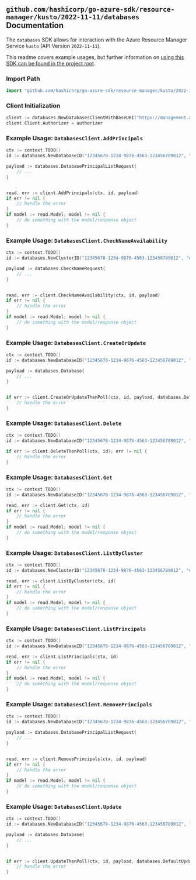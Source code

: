 
## `github.com/hashicorp/go-azure-sdk/resource-manager/kusto/2022-11-11/databases` Documentation

The `databases` SDK allows for interaction with the Azure Resource Manager Service `kusto` (API Version `2022-11-11`).

This readme covers example usages, but further information on [using this SDK can be found in the project root](https://github.com/hashicorp/go-azure-sdk/tree/main/docs).

### Import Path

```go
import "github.com/hashicorp/go-azure-sdk/resource-manager/kusto/2022-11-11/databases"
```


### Client Initialization

```go
client := databases.NewDatabasesClientWithBaseURI("https://management.azure.com")
client.Client.Authorizer = authorizer
```


### Example Usage: `DatabasesClient.AddPrincipals`

```go
ctx := context.TODO()
id := databases.NewDatabaseID("12345678-1234-9876-4563-123456789012", "example-resource-group", "clusterValue", "databaseValue")

payload := databases.DatabasePrincipalListRequest{
	// ...
}


read, err := client.AddPrincipals(ctx, id, payload)
if err != nil {
	// handle the error
}
if model := read.Model; model != nil {
	// do something with the model/response object
}
```


### Example Usage: `DatabasesClient.CheckNameAvailability`

```go
ctx := context.TODO()
id := databases.NewClusterID("12345678-1234-9876-4563-123456789012", "example-resource-group", "clusterValue")

payload := databases.CheckNameRequest{
	// ...
}


read, err := client.CheckNameAvailability(ctx, id, payload)
if err != nil {
	// handle the error
}
if model := read.Model; model != nil {
	// do something with the model/response object
}
```


### Example Usage: `DatabasesClient.CreateOrUpdate`

```go
ctx := context.TODO()
id := databases.NewDatabaseID("12345678-1234-9876-4563-123456789012", "example-resource-group", "clusterValue", "databaseValue")

payload := databases.Database{
	// ...
}


if err := client.CreateOrUpdateThenPoll(ctx, id, payload, databases.DefaultCreateOrUpdateOperationOptions()); err != nil {
	// handle the error
}
```


### Example Usage: `DatabasesClient.Delete`

```go
ctx := context.TODO()
id := databases.NewDatabaseID("12345678-1234-9876-4563-123456789012", "example-resource-group", "clusterValue", "databaseValue")

if err := client.DeleteThenPoll(ctx, id); err != nil {
	// handle the error
}
```


### Example Usage: `DatabasesClient.Get`

```go
ctx := context.TODO()
id := databases.NewDatabaseID("12345678-1234-9876-4563-123456789012", "example-resource-group", "clusterValue", "databaseValue")

read, err := client.Get(ctx, id)
if err != nil {
	// handle the error
}
if model := read.Model; model != nil {
	// do something with the model/response object
}
```


### Example Usage: `DatabasesClient.ListByCluster`

```go
ctx := context.TODO()
id := databases.NewClusterID("12345678-1234-9876-4563-123456789012", "example-resource-group", "clusterValue")

read, err := client.ListByCluster(ctx, id)
if err != nil {
	// handle the error
}
if model := read.Model; model != nil {
	// do something with the model/response object
}
```


### Example Usage: `DatabasesClient.ListPrincipals`

```go
ctx := context.TODO()
id := databases.NewDatabaseID("12345678-1234-9876-4563-123456789012", "example-resource-group", "clusterValue", "databaseValue")

read, err := client.ListPrincipals(ctx, id)
if err != nil {
	// handle the error
}
if model := read.Model; model != nil {
	// do something with the model/response object
}
```


### Example Usage: `DatabasesClient.RemovePrincipals`

```go
ctx := context.TODO()
id := databases.NewDatabaseID("12345678-1234-9876-4563-123456789012", "example-resource-group", "clusterValue", "databaseValue")

payload := databases.DatabasePrincipalListRequest{
	// ...
}


read, err := client.RemovePrincipals(ctx, id, payload)
if err != nil {
	// handle the error
}
if model := read.Model; model != nil {
	// do something with the model/response object
}
```


### Example Usage: `DatabasesClient.Update`

```go
ctx := context.TODO()
id := databases.NewDatabaseID("12345678-1234-9876-4563-123456789012", "example-resource-group", "clusterValue", "databaseValue")

payload := databases.Database{
	// ...
}


if err := client.UpdateThenPoll(ctx, id, payload, databases.DefaultUpdateOperationOptions()); err != nil {
	// handle the error
}
```
